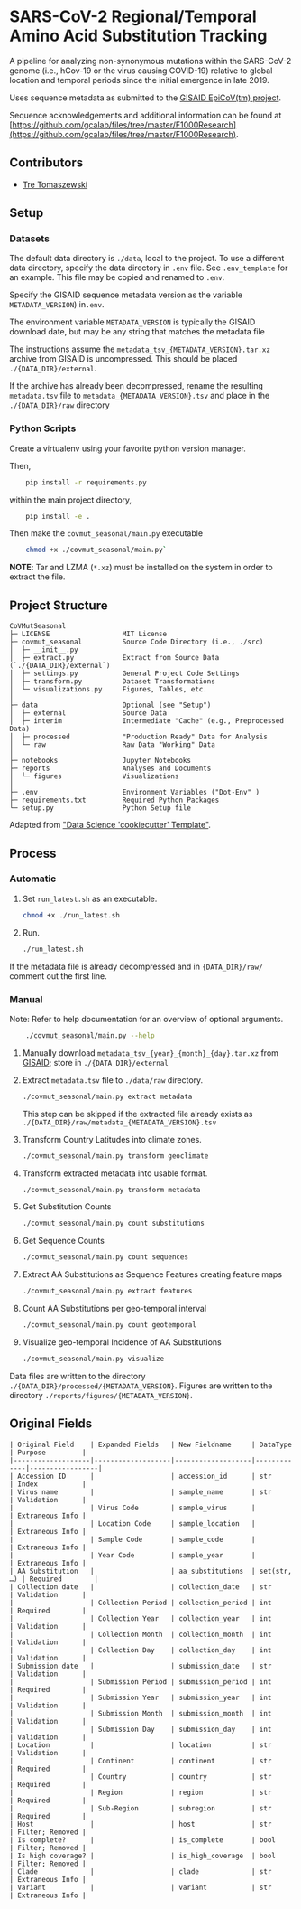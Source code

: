 # SARS-CoV-2 Regional/Temporal Amino Acid Substitution Tracking

A pipeline for analyzing non-synonymous mutations within the SARS-CoV-2 genome
(i.e., hCov-19 or the virus causing COVID-19) relative to global location and
temporal periods since the initial emergence in late 2019.

Uses sequence metadata as submitted to the [GISAID EpiCoV(tm) project](https://gisaid.org).

Sequence acknowledgements and additional information can be found at [https://github.com/gcalab/files/tree/master/F1000Research](https://github.com/gcalab/files/tree/master/F1000Research).

## Contributors

- [Tre Tomaszewski](mailto:jtomasz2@illinois.edu)

## Setup

### Datasets

The default data directory is `./data`, local to the project.
To use a different data directory, specify the data directory in `.env` file.
See `.env_template` for an example. This file may be copied and renamed to `.env`.

Specify the GISAID sequence metadata version as the variable `METADATA_VERSION`) in`.env`.

The environment variable `METADATA_VERSION` is typically the GISAID download date,
but may be any string that matches the metadata file

The instructions assume the `metadata_tsv_{METADATA_VERSION}.tar.xz` archive from GISAID is uncompressed.
This should be placed `./{DATA_DIR}/external`.

If the archive has already been decompressed, rename the resulting `metadata.tsv` file
to `metadata_{METADATA_VERSION}.tsv` and place in the `./{DATA_DIR}/raw` directory


### Python Scripts

Create a virtualenv using your favorite python version manager.

Then,

```sh
    pip install -r requirements.py
```

within the main project directory,

```sh
    pip install -e .
```

Then make the `covmut_seasonal/main.py` executable

```sh
    chmod +x ./covmut_seasonal/main.py`
```

**NOTE**:
    Tar and LZMA (`*.xz`) must be installed on the system in order to extract the file.


## Project Structure

```
CoVMutSeasonal
├─ LICENSE                  MIT License
├─ covmut_seasonal          Source Code Directory (i.e., ./src)
│  ├─ __init__.py
│  ├─ extract.py            Extract from Source Data (`./{DATA_DIR}/external`)
│  ├─ settings.py           General Project Code Settings
│  ├─ transform.py          Dataset Transformations
│  └─ visualizations.py     Figures, Tables, etc.
│
├─ data                     Optional (see "Setup")
│  ├─ external              Source Data
│  ├─ interim               Intermediate "Cache" (e.g., Preprocessed Data)
│  ├─ processed             "Production Ready" Data for Analysis
│  └─ raw                   Raw Data "Working" Data
│
├─ notebooks                Jupyter Notebooks
├─ reports                  Analyses and Documents
│  └─ figures               Visualizations
│
├─ .env                     Environment Variables ("Dot-Env" )
├─ requirements.txt         Required Python Packages
└─ setup.py                 Python Setup file

```

Adapted from ["Data Science 'cookiecutter' Template"](https://drivendata.github.io/cookiecutter-data-science/).


## Process

### Automatic

1. Set `run_latest.sh` as an executable.

    ```sh
    chmod +x ./run_latest.sh
    ```

2. Run.

    ```sh
    ./run_latest.sh
    ```

If the metadata file is already decompressed and in `{DATA_DIR}/raw/` comment out the first line.

### Manual


Note: Refer to help documentation for an overview of optional arguments.

```sh
    ./covmut_seasonal/main.py --help
```

1. Manually download `metadata_tsv_{year}_{month}_{day}.tar.xz` from [GISAID](https://gisaid.org); store in `./{DATA_DIR}/external`

2. Extract `metadata.tsv` file to `./data/raw` directory.

    ```sh
    ./covmut_seasonal/main.py extract metadata
    ```
    
    This step can be skipped if the extracted file already exists as `./{DATA_DIR}/raw/metadata_{METADATA_VERSION}.tsv`

3. Transform Country Latitudes into climate zones.

    ```sh
    ./covmut_seasonal/main.py transform geoclimate
    ```
    
4. Transform extracted metadata into usable format.

    ```sh
    ./covmut_seasonal/main.py transform metadata
    ```

5. Get Substitution Counts

    ```sh
    ./covmut_seasonal/main.py count substitutions
    ```

6. Get Sequence Counts

    ```sh
    ./covmut_seasonal/main.py count sequences
    ```

7. Extract AA Substitutions as Sequence Features creating feature maps

    ```sh
    ./covmut_seasonal/main.py extract features
    ```

8. Count AA Substitutions per geo-temporal interval

    ```sh
    ./covmut_seasonal/main.py count geotemporal
    ```

9. Visualize geo-temporal Incidence of AA Substitutions

    ```sh
    ./covmut_seasonal/main.py visualize
    ```

Data files are written to the directory `./{DATA_DIR}/processed/{METADATA_VERSION}`.
Figures are written to the directory `./reports/figures/{METADATA_VERSION}`.


## Original Fields

    | Original Field    | Expanded Fields   | New Fieldname     | DataType    | Purpose         |
    |-------------------|-------------------|-------------------|-------------|-----------------|
    | Accession ID      |                   | accession_id      | str         | Index           |
    | Virus name        |                   | sample_name       | str         | Validation      |
    |                   | Virus Code        | sample_virus      |             | Extraneous Info |
    |                   | Location Code     | sample_location   |             | Extraneous Info |
    |                   | Sample Code       | sample_code       |             | Extraneous Info |
    |                   | Year Code         | sample_year       |             | Extraneous Info |
    | AA Substitution   |                   | aa_substitutions  | set(str, …) | Required        |
    | Collection date   |                   | collection_date   | str         | Validation      |
    |                   | Collection Period | collection_period | int         | Required        |
    |                   | Collection Year   | collection_year   | int         | Validation      |
    |                   | Collection Month  | collection_month  | int         | Validation      |
    |                   | Collection Day    | collection_day    | int         | Validation      |
    | Submission date   |                   | submission_date   | str         | Validation      |
    |                   | Submission Period | submission_period | int         | Required        |
    |                   | Submission Year   | submission_year   | int         | Validation      |
    |                   | Submission Month  | submission_month  | int         | Validation      |
    |                   | Submission Day    | submission_day    | int         | Validation      |
    | Location          |                   | location          | str         | Validation      |
    |                   | Continent         | continent         | str         | Required        |
    |                   | Country           | country           | str         | Required        |
    |                   | Region            | region            | str         | Required        |
    |                   | Sub-Region        | subregion         | str         | Required        |
    | Host              |                   | host              | str         | Filter; Removed |
    | Is complete?      |                   | is_complete       | bool        | Filter; Removed |
    | Is high coverage? |                   | is_high_coverage  | bool        | Filter; Removed |
    | Clade             |                   | clade             | str         | Extraneous Info |
    | Variant           |                   | variant           | str         | Extraneous Info |

